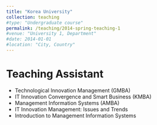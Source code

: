 ```yaml
---
title: "Korea University"
collection: teaching
#type: "Undergraduate course"
permalink: /teaching/2014-spring-teaching-1
#venue: "University 1, Department"
#date: 2014-01-01
#location: "City, Country"
---
```


Teaching Assistant
======
* Technological Innovation Management (GMBA)
* IT Innovation Convergence and Smart Business (KMBA)
* Management Information Systems (AMBA)
* IT Innovation Management: Issues and Trends
* Introduction to Management Information Systems
